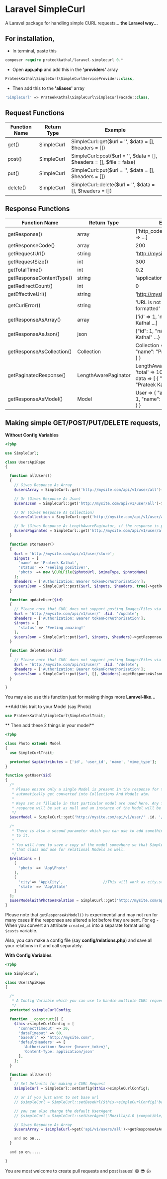 # Laravel SimpleCurl
A Laravel package for handling simple CURL requests... **the Laravel way...**

## For installation,

* In terminal, paste this
```php
composer require prateekkathal/laravel-simplecurl 0.*
```

* Open **app.php** and add this in the **'providers'** array
```php
PrateekKathal\SimpleCurl\SimpleCurlServiceProvider::class,
```

* Then add this to the **'aliases'** array
```php
'SimpleCurl' => PrateekKathal\SimpleCurl\SimpleCurlFacade::class,
```

## Request Functions

|         Function Name          |     Return Type    |                                 Example                                   |
|             ---                |       ---          |                                   ---                                     |
|            get()               |     SimpleCurl     |            SimpleCurl::get($url = '', $data = [], $headers = [])          |
|           post()               |     SimpleCurl     |   SimpleCurl::post($url = '', $data = [], $headers = [], $file = false)   |
|            put()               |     SimpleCurl     |           SimpleCurl::put($url = '', $data = [], $headers = [])           |
|          delete()              |     SimpleCurl     |         SimpleCurl::delete($url = '', $data = [], $headers = [])          |

## Response Functions
|         Function Name          |     Return Type    |                                 Example                                   |
|             ---                |        ---         |                                   ---                                     |
|        getResponse()           |        array       |                 ['http_code' => 200, 'result' => ...]                     |
|        getResponseCode()       |        array       |                                   200                                     |
|        getRequestUrl()         |       string       |                      'http://mysite.com/api/v1/....'                      |
|        getRequestSize()        |        int         |                                   300                                     |
|        getTotalTime()          |        int         |                                   0.2                                     |
|    getResponseContentType()    |       string       |                             'application/json'                            |
|       getRedirectCount()       |        int         |                                    0                                      |
|       getEffectiveUrl()        |       string       |                       'http://mysite.com/api/v1/....'                     |
|         getCurlError()         |       string       |                       'URL is not properly formatted'                     |
|     getResponseAsArray()       |       array        |                 ['id' => 1, 'name' => Prateek Kathal ...]                 |
|     getResponseAsJson()        |       json         |                 {"id": 1, "name": "Prateek Kathal" ...}                   |
|   getResponseAsCollection()    |    Collection      |     Collection => { [ 0 => {"id": 1, "name": "Prateek Kathal" }... ] }    |
|   getPaginatedResponse()       |LengthAwarePaginator| LengthAwarePaginator => { 'total' => 10, per_page => 10, data => [ { "id": 1, "name": "Prateek Kathal" }... } ] |
|    getResponseAsModel()        |     Model          |      User => { "attributes" : { "id": 1, "name": "Prateek Kathal" } }     |

## Making simple **GET/POST/PUT/DELETE** requests,

**Without Config Variables**
```php
<?php

use SimpleCurl;

class UsersApiRepo
{

  function allUsers()
  {
    // Gives Response As Array
    $usersArray = SimpleCurl::get('http://mysite.com/api/v1/user/all')->getResponseAsArray();

    // Or (Gives Response As Json)
    $usersJson = SimpleCurl::get('http://mysite.com/api/v1/user/all')->getResponseAsJson();

    // Or (Gives Response As Collection)
    $usersCollection = SimpleCurl::get('http://mysite.com/api/v1/user/all')->getResponseAsCollection();

    // Or (Gives Response As LengthAwarePaginator, if the response is paginated)
    $usersPaginated = SimpleCurl::get('http://mysite.com/api/v1/user/all')->getPaginatedResponse();
  }

  function storeUser()
  {
    $url = 'http://mysite.com/api/v1/user/store';
    $inputs = [
      'name' => 'Prateek Kathal',
      'status' => 'Feeling positive!',
      'photo' => new \CURLFile($photoUrl, $mimeType, $photoName)
    ];
    $headers = ['Authorization: Bearer tokenForAuthorization'];
    $usersJson = SimpleCurl::post($url, $inputs, $headers, true)->getResponseAsJson();
  }

  function updateUser($id)
  {
    // Please note that CURL does not support posting Images/Files via PUT requests.
    $url = 'http://mysite.com/api/v1/user/' .$id. '/update';
    $headers = ['Authorization: Bearer tokenForAuthorization'];
    $inputs = [
      'status' => 'Feeling amazing!'
    ];
    $usersJson = SimpleCurl::put($url, $inputs, $headers)->getResponseAsJson();
  }

  function deleteUser($id)
  {
    // Please note that CURL does not support posting Images/Files via PUT requests.
    $url = 'http://mysite.com/api/v1/user/' .$id. '/delete';
    $headers = ['Authorization: Bearer tokenForAuthorization'];
    $usersJson = SimpleCurl::put($url, [], $headers)->getResponseAsJson();
  }

}
```

You may also use this function just for making things more **Laravel-like...**

**Add this trait to your Model (say Photo)
```php
use PrateekKathal\SimpleCurl\SimpleCurlTrait;
```

** Then add these 2 things in your model**
```php
<?php

class Photo extends Model
{
  use SimpleCurlTrait;

  protected $apiAttributes = ['id', 'user_id', 'name', 'mime_type'];
}
```

```php
function getUser($id)
{
  /*
   * Please ensure only a single Model is present in the response for this. Multiple rows will not be
   * automatically get converted into Collections And Models atm.
   *
   * Keys set as fillable in that particular model are used here. Any fillable key, not present in the
   * response will be set as null and an instance of the Model will be returned.
   */
  $userModel = SimpleCurl::get('http://mysite.com/api/v1/user/' .id. '/get/')->getResponseAsModel('App\User')

  /*
   * There is also a second parameter which you can use to add something from the response as a relation
   * to it.
   *
   * You will have to save a copy of the model somewhere so that SimpleCurl can get apiAttributes/fillable fields from
   * that class and use for relational Models as well.
   */
  $relations = [
    [
      'photo' => 'App\Photo'
    ],
    [
      'city'=> 'App\City',                  //This will work as city.state and give state as a relation to city
      'state' => 'App\State'
    ]
  ];
  $userModelWithPhotoAsRelation = SimpleCurl::get('http://mysite.com/api/v1/user/' .id. '/get/')->getResponseAsModel('App\User', $relations);
}
```

Please note that `getResponseAsModel()` is experimental and may not run for many cases if the responses are altered a lot before they are sent. For eg - When you convert an attribute `created_at` into a separate format using `$casts` variable.

Also, you can make a config file (say **config/relations.php**) and save all your relations in it and call separately.

**With Config Variables**
```php
<?php

use SimpleCurl;

class UsersApiRepo
{

  /*
   * A Config Variable which you can use to handle multiple CURL requests...
   */
  protected $simpleCurlConfig;

  function __construct() {
    $this->simpleCurlConfig = [
      'connectTimeout' => 30,
      'dataTimeout' => 60,
      'baseUrl' => 'http://mysite.com/',
      'defaultHeaders' => [
        'Authorization: Bearer {bearer_token}',
        'Content-Type: application/json'
      ],
    ];
  }

  function allUsers()
  {
    // Set Defaults for making a CURL Request
    $simpleCurl = SimpleCurl::setConfig($this->simpleCurlConfig);

    // or if you just want to set base url
    // $simpleCurl = SimpleCurl::setBaseUrl($this->simpleCurlConfig['baseUrl']);

    // you can also change the default UserAgent
    // $simpleCurl = SimpleCurl::setUserAgent("Mozilla/4.0 (compatible; MSIE 6.0; Windows NT 5.1)");

    // Gives Response As Array
    $usersArray = $simpleCurl->get('api/v1/users/all')->getResponseAsArray();

    and so on...
  }

  and so on.....

}
```

You are most welcome to create pull requests and post issues! :smile: :sunglasses: :+1:
